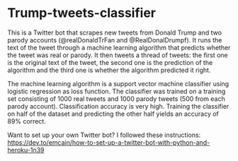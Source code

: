 # Trump-tweets-classifier

This is a Twitter bot that scrapes new tweets from Donald Trump and two parody accounts (@realDonaldTrFan and @RealDonalDrumpf). It runs the text of the tweet through a machine learning algorithm that predicts whether the tweet was real or parody. It then tweets a thread of tweets: the first one is the original text of the tweet, the second one is the prediction of the algorithm and the third one is whether the algorithm predicted it right.

The machine learning algorithm is a support vector machine classifier using logistic regression as loss function. The classifier was trained on a training set consisting of 1000 real tweets and 1000 parody tweets (500 from each parody account). Classification accuracy is very high. Training the classifier on half of the dataset and predicting the other half yields an accuracy of 89% correct.

Want to set up your own Twitter bot? I followed these instructions: https://dev.to/emcain/how-to-set-up-a-twitter-bot-with-python-and-heroku-1n39
